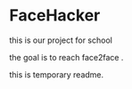 # FaceHacker

this is our project for school

the goal is to reach face2face .

this is temporary readme.
